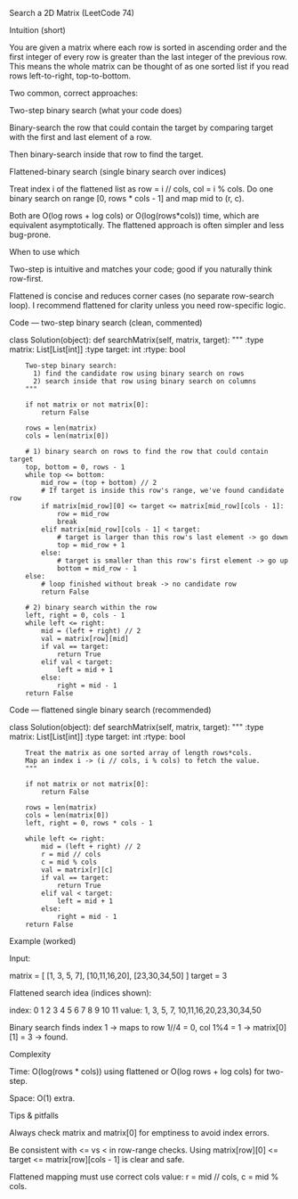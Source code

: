 Search a 2D Matrix (LeetCode 74)

Intuition (short)

You are given a matrix where each row is sorted in ascending order and the first integer of every row is greater than the last integer of the previous row. This means the whole matrix can be thought of as one sorted list if you read rows left-to-right, top-to-bottom.

Two common, correct approaches:

Two-step binary search (what your code does)

Binary-search the row that could contain the target by comparing target with the first and last element of a row.

Then binary-search inside that row to find the target.

Flattened-binary search (single binary search over indices)

Treat index i of the flattened list as row = i // cols, col = i % cols. Do one binary search on range [0, rows * cols - 1] and map mid to (r, c).

Both are O(log rows + log cols) or O(log(rows*cols)) time, which are equivalent asymptotically. The flattened approach is often simpler and less bug-prone.

When to use which

Two-step is intuitive and matches your code; good if you naturally think row-first.

Flattened is concise and reduces corner cases (no separate row-search loop). I recommend flattened for clarity unless you need row-specific logic.

Code — two-step binary search (clean, commented)

class Solution(object):
    def searchMatrix(self, matrix, target):
        """
        :type matrix: List[List[int]]
        :type target: int
        :rtype: bool

        Two-step binary search:
          1) find the candidate row using binary search on rows
          2) search inside that row using binary search on columns
        """

        if not matrix or not matrix[0]:
            return False

        rows = len(matrix)
        cols = len(matrix[0])

        # 1) binary search on rows to find the row that could contain target
        top, bottom = 0, rows - 1
        while top <= bottom:
            mid_row = (top + bottom) // 2
            # If target is inside this row's range, we've found candidate row
            if matrix[mid_row][0] <= target <= matrix[mid_row][cols - 1]:
                row = mid_row
                break
            elif matrix[mid_row][cols - 1] < target:
                # target is larger than this row's last element -> go down
                top = mid_row + 1
            else:
                # target is smaller than this row's first element -> go up
                bottom = mid_row - 1
        else:
            # loop finished without break -> no candidate row
            return False

        # 2) binary search within the row
        left, right = 0, cols - 1
        while left <= right:
            mid = (left + right) // 2
            val = matrix[row][mid]
            if val == target:
                return True
            elif val < target:
                left = mid + 1
            else:
                right = mid - 1
        return False

Code — flattened single binary search (recommended)

class Solution(object):
    def searchMatrix(self, matrix, target):
        """
        :type matrix: List[List[int]]
        :type target: int
        :rtype: bool

        Treat the matrix as one sorted array of length rows*cols.
        Map an index i -> (i // cols, i % cols) to fetch the value.
        """

        if not matrix or not matrix[0]:
            return False

        rows = len(matrix)
        cols = len(matrix[0])
        left, right = 0, rows * cols - 1

        while left <= right:
            mid = (left + right) // 2
            r = mid // cols
            c = mid % cols
            val = matrix[r][c]
            if val == target:
                return True
            elif val < target:
                left = mid + 1
            else:
                right = mid - 1
        return False

Example (worked)

Input:

matrix = [
  [1, 3, 5, 7],
  [10,11,16,20],
  [23,30,34,50]
]
target = 3

Flattened search idea (indices shown):

index: 0  1  2  3   4  5   6   7   8   9   10  11
value: 1, 3, 5, 7, 10,11,16,20,23,30,34,50

Binary search finds index 1 → maps to row 1//4 = 0, col 1%4 = 1 → matrix[0][1] = 3 → found.

Complexity

Time: O(log(rows * cols)) using flattened or O(log rows + log cols) for two-step.

Space: O(1) extra.

Tips & pitfalls

Always check matrix and matrix[0] for emptiness to avoid index errors.

Be consistent with <= vs < in row-range checks. Using matrix[row][0] <= target <= matrix[row][cols - 1] is clear and safe.

Flattened mapping must use correct cols value: r = mid // cols, c = mid % cols.

